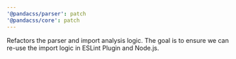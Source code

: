```yaml
---
'@pandacss/parser': patch
'@pandacss/core': patch
---
```


Refactors the parser and import analysis logic. The goal is to ensure we can re-use the import logic in ESLint Plugin
and Node.js.

